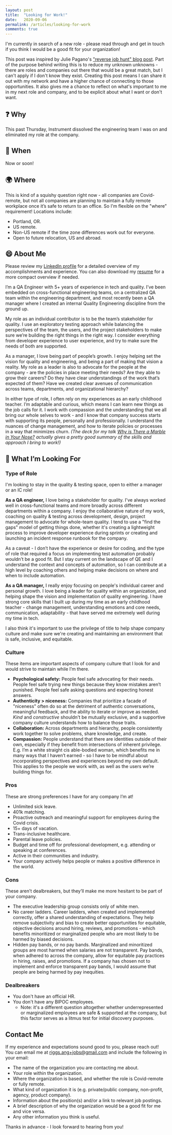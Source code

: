 ```yaml
---
layout: post
title:  "Looking for Work!"
date:   2020-09-06
permalink: /articles/looking-for-work
comments: true
---
```


I'm currently in search of a new role - please read through and get in touch if you think I would be a good fit for your organization! 

This post was inspired by Julie Pagano's ["reverse job hunt" blog post](https://juliepagano.com/blog/2015/04/23/for-a-limited-time-only-looking-for-work/). Part of the purpose behind writing this is to reduce my unknown unknowns - there are roles and companies out there that would be a great match, but I can't apply if I don't know they exist. Creating this post means I can share it out with my network and have a higher chance of connecting to those opportunities. It also gives me a chance to reflect on what's important to me in my next role and company, and to be explicit about what I want or don't want.

## ❓ Why

This past Thursday, Instrument dissolved the engineering team I was on and eliminated my role at the company.

## 📆 When

Now or soon!

## 🌍 Where

This is kind of a squishy question right now - all companies are Covid-remote, but not all companies are planning to maintain a fully remote workplace once it’s safe to return to an office. So I'm flexible on the "where" requirement! Locations include:

- Portland, OR.
- US remote.
- Non-US remote if the time zone differences work out for everyone.
- Open to future relocation, US and abroad.

## 😄 About Me

Please review my [LinkedIn profile](https://www.linkedin.com/in/angelariggs/) for a detailed overview of my accomplishments and experience. You can also download my [resume](../angelaRiggs-resumeMain.pdf) for a more compact overview if needed. 

I’m a QA Engineer with 5+ years of experience in tech and quality. I’ve been embedded on cross-functional engineering teams, on a centralized QA team within the engineering department, and most recently been a QA manager where I created an internal Quality Engineering discipline from the ground up.

My role as an individual contributor is to be the team’s stakeholder for quality. I use an exploratory testing approach while balancing the perspectives of the team, the users, and the project stakeholders to make sure we’re building the right things in the right way. I consider everything from developer experience to user experience, and try to make sure the needs of both are supported.

As a manager, I love being part of people’s growth. I enjoy helping set the vision for quality and engineering, and being a part of making that vision a reality. My role as a leader is also to advocate for the people at the company - are the policies in place meeting their needs? Are they able to grow their careers? Do they have clear understandings of the work that’s expected of them? Have we created clear avenues of communication across teams, departments, and organizational hierarchy?

In either type of role, I often rely on my experiences as an early childhood teacher. I’m adaptable and curious, which means I can learn new things as the job calls for it. I work with compassion and the understanding that we all bring our whole selves to work - and I know that company success starts with supporting its people, personally and professionally. I understand the nuances of change management, and how to iterate policies or processes in a way that minimizes churn. _(The deck for my talk [Why is There a Marble in Your Nose?](https://bit.ly/tlc-marble-in-nose) actually gives a pretty good summary of the skills and approach I bring to work!)_

## 🏢 What I’m Looking For

### Type of Role

I'm looking to stay in the quality & testing space, open to either a manager or an IC role!

**As a QA engineer,** I love being a stakeholder for quality. I've always worked well in cross-functional teams and more broadly across different departments within a company. I enjoy the collaborative nature of my work, coaching on quality & testing across development, design, project management to advocate for whole-team quality. I tend to use a "find the gaps" model of getting things done, whether it's creating a lightweight process to improve developer experience during sprints or creating and launching an incident response runbook for the company. 

As a caveat - I don’t have the experience or desire for coding, and the type of role that required a focus on implementing test automation probably wouldn’t be a good fit. But I stay current on the landscape of QE and I understand the context and concepts of automation, so I can contribute at a high level by coaching others and helping make decisions on where and when to include automation.

**As a QA manager,** I really enjoy focusing on people's individual career and personal growth. I love being a leader for quality within an organization, and helping shape the vision and implementation of quality engineering. I have strong core skills that I built up during my time as an early childhood teacher - change management, understanding emotions and core needs, communication, adaptability - that have served me extremely well during my time in tech. 

I also think it's important to use the privilege of title to help shape company culture and make sure we're creating and maintaining an environment that is safe, inclusive, and equitable. 

### Culture

These items are important aspects of company culture that I look for and would strive to maintain while I’m there.

- **Psychological safety:** People feel safe advocating for their needs. People feel safe trying new things because they know mistakes aren’t punished. People feel safe asking questions and expecting honest answers.
- **Authenticity > niceness:** Companies that prioritize a facade of "niceness" often do so at the detriment of authentic conversations, meaningful feedback, and the ability to iterate or improve as needed. _Kind_ and _constructive_ shouldn't be mutually exclusive, and a supportive company culture understands how to balance those traits. 
- **Collaboration:** Across departments and hierarchy, people consistently work together to solve problems, share knowledge, and create. 
- **Compassion:** People understand that there are identities outside of their own, especially if they benefit from intersections of inherent privilege. E.g. I’m a white straight cis able-bodied woman, which benefits me in many ways that I haven’t earned - so I have to be mindful about incorporating perspectives and experiences beyond my own default. This applies to the people we work with, as well as the users we’re building things for.

### Pros

These are strong preferences I have for any company I’m at!

- Unlimited sick leave.
- 401k matching.
- Proactive outreach and meaningful support for employees during the Covid crisis.
- 15+ days of vacation.
- Trans-inclusive healthcare.
- Parental leave policies.
- Budget and time off for professional development, e.g. attending or speaking at conferences.
- Active in their communities and industry.
- Your company actively helps people or makes a positive difference in the world.

### Cons

These aren’t dealbreakers, but they’ll make me more hesitant to be part of your company.

- The executive leadership group consists only of white men.
- No career ladders. Career ladders, when created and implemented correctly, offer a shared understanding of expectations. They help remove subjectivity and bias to create better opportunities for equitable, objective decisions around hiring, reviews, and promotions - which benefits minoritized or marginalized people who are most likely to be harmed by biased decisions.
- Hidden pay bands, or no pay bands. Marginalized and minoritized groups are most harmed when salaries are not transparent. Pay bands, when adhered to across the company, allow for equitable pay practices in hiring, raises, and promotions. If a company has chosen not to implement and enforce transparent pay bands, I would assume that people are being harmed by pay inequities.  

### Dealbreakers

- You don't have an official HR. 
- You don't have any BIPOC employees.
  - Note: it's a different question altogether whether underrepresented or marginalized employees are safe & supported at the company, but this factor serves as a litmus test for initial discovery purposes.

## Contact Me
If my experience and expectations sound good to you, please reach out! You can email me at [riggs.ang+jobs@gmail.com](mailto:riggs.ang+jobs@gmail.com) and include the following in your email:

- The name of the organization you are contacting me about.
- Your role within the organization.
- Where the organization is based, and whether the role is Covid-remote or fully remote.
- What kind of organization it is (e.g. private/public company, non-profit, agency, product company).
- Information about the position(s) and/or a link to relevant job postings.
- A brief description of why the organization would be a good fit for me and vice versa.
- Any other information you think is useful.

Thanks in advance - I look forward to hearing from you!
